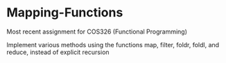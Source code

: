 # Mapping-Functions

Most recent assignment for COS326 (Functional Programming)

Implement various methods using the functions map, filter, foldr, foldl, and reduce, instead of explicit recursion
